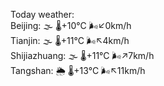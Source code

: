 Today weather:  
Beijing: 🌫  🌡️+10°C 🌬️↙0km/h  
Tianjin: 🌫  🌡️+11°C 🌬️↖4km/h  
Shijiazhuang: 🌫  🌡️+11°C 🌬️↗7km/h  
Tangshan: 🌦 🌡️+13°C 🌬️↖11km/h  

